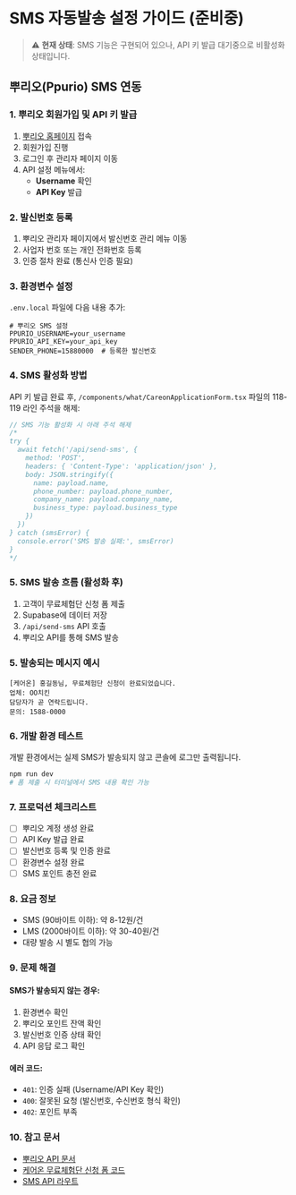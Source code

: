 # SMS 자동발송 설정 가이드 (준비중)

> ⚠️ **현재 상태**: SMS 기능은 구현되어 있으나, API 키 발급 대기중으로 비활성화 상태입니다.

## 뿌리오(Ppurio) SMS 연동

### 1. 뿌리오 회원가입 및 API 키 발급

1. [뿌리오 홈페이지](https://www.ppurio.com) 접속
2. 회원가입 진행
3. 로그인 후 관리자 페이지 이동
4. API 설정 메뉴에서:
   - **Username** 확인
   - **API Key** 발급

### 2. 발신번호 등록

1. 뿌리오 관리자 페이지에서 발신번호 관리 메뉴 이동
2. 사업자 번호 또는 개인 전화번호 등록
3. 인증 절차 완료 (통신사 인증 필요)

### 3. 환경변수 설정

`.env.local` 파일에 다음 내용 추가:

```env
# 뿌리오 SMS 설정
PPURIO_USERNAME=your_username
PPURIO_API_KEY=your_api_key
SENDER_PHONE=15880000  # 등록한 발신번호
```

### 4. SMS 활성화 방법

API 키 발급 완료 후, `/components/what/CareonApplicationForm.tsx` 파일의 118-119 라인 주석을 해제:

```typescript
// SMS 기능 활성화 시 아래 주석 해제
/*
try {
  await fetch('/api/send-sms', {
    method: 'POST',
    headers: { 'Content-Type': 'application/json' },
    body: JSON.stringify({
      name: payload.name,
      phone_number: payload.phone_number,
      company_name: payload.company_name,
      business_type: payload.business_type
    })
  })
} catch (smsError) {
  console.error('SMS 발송 실패:', smsError)
}
*/
```

### 5. SMS 발송 흐름 (활성화 후)

1. 고객이 무료체험단 신청 폼 제출
2. Supabase에 데이터 저장
3. `/api/send-sms` API 호출
4. 뿌리오 API를 통해 SMS 발송

### 5. 발송되는 메시지 예시

```
[케어온] 홍길동님, 무료체험단 신청이 완료되었습니다.
업체: OO치킨
담당자가 곧 연락드립니다.
문의: 1588-0000
```

### 6. 개발 환경 테스트

개발 환경에서는 실제 SMS가 발송되지 않고 콘솔에 로그만 출력됩니다.

```bash
npm run dev
# 폼 제출 시 터미널에서 SMS 내용 확인 가능
```

### 7. 프로덕션 체크리스트

- [ ] 뿌리오 계정 생성 완료
- [ ] API Key 발급 완료
- [ ] 발신번호 등록 및 인증 완료
- [ ] 환경변수 설정 완료
- [ ] SMS 포인트 충전 완료

### 8. 요금 정보

- SMS (90바이트 이하): 약 8-12원/건
- LMS (2000바이트 이하): 약 30-40원/건
- 대량 발송 시 별도 협의 가능

### 9. 문제 해결

#### SMS가 발송되지 않는 경우:
1. 환경변수 확인
2. 뿌리오 포인트 잔액 확인
3. 발신번호 인증 상태 확인
4. API 응답 로그 확인

#### 에러 코드:
- `401`: 인증 실패 (Username/API Key 확인)
- `400`: 잘못된 요청 (발신번호, 수신번호 형식 확인)
- `402`: 포인트 부족

### 10. 참고 문서

- [뿌리오 API 문서](https://docs.ppurio.com)
- [케어온 무료체험단 신청 폼 코드](/components/what/CareonApplicationForm.tsx)
- [SMS API 라우트](/app/api/send-sms/route.ts)